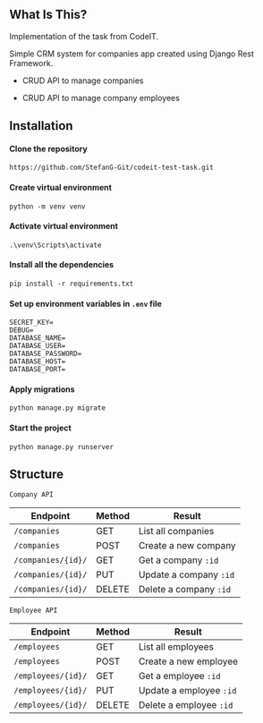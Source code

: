 ## What Is This?

Implementation of the task from CodeIT.

Simple CRM system for companies app created using Django Rest Framework.

 - CRUD API to manage companies

 - CRUD API to manage company employees

## Installation

#### Clone the repository

`https://github.com/StefanG-Git/codeit-test-task.git`

#### Create virtual environment 

`python -m venv venv`

####  Activate virtual environment

`.\venv\Scripts\activate`

####  Install all the dependencies

`pip install -r requirements.txt`

#### Set up environment variables in `.env` file

```
SECRET_KEY=
DEBUG=
DATABASE_NAME=
DATABASE_USER=
DATABASE_PASSWORD=
DATABASE_HOST=
DATABASE_PORT=
```

#### Apply migrations

`python manage.py migrate`

#### Start the project

`python manage.py runserver`

## Structure

`Company API`

| Endpoint           | Method | Result                 |
|--------------------|--------|------------------------|
| `/companies`       | GET    | List all companies     |
| `/companies`       | POST   | Create a new company   |
| `/companies/{id}/` | GET    | Get a company `:id`    |
| `/companies/{id}/` | PUT    | Update a company `:id` |
| `/companies/{id}/` | DELETE | Delete a company `:id` |



`Employee API`

| Endpoint           | Method | Result                  |
|--------------------|--------|-------------------------|
| `/employees`       | GET    | List all employees      |
| `/employees`       | POST   | Create a new employee   |
| `/employees/{id}/` | GET    | Get a employee `:id`    |
| `/employees/{id}/` | PUT    | Update a employee `:id` |
| `/employees/{id}/` | DELETE | Delete a employee `:id` |

